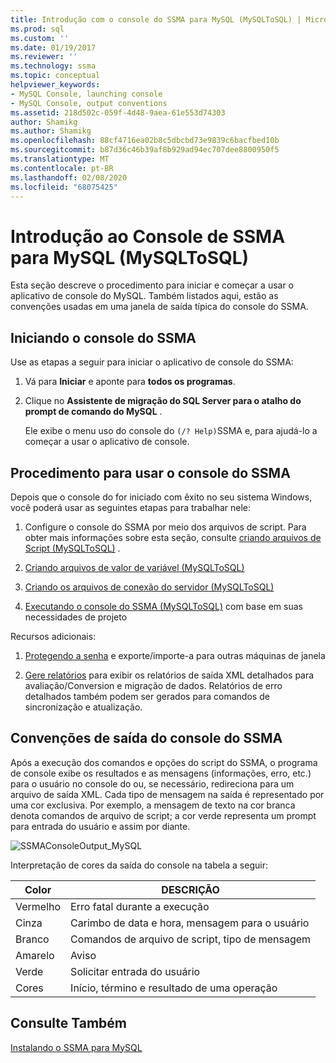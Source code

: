 ```yaml
---
title: Introdução com o console do SSMA para MySQL (MySQLToSQL) | Microsoft Docs
ms.prod: sql
ms.custom: ''
ms.date: 01/19/2017
ms.reviewer: ''
ms.technology: ssma
ms.topic: conceptual
helpviewer_keywords:
- MySQL Console, launching console
- MySQL Console, output conventions
ms.assetid: 218d502c-059f-4d48-9aea-61e553d74303
author: Shamikg
ms.author: Shamikg
ms.openlocfilehash: 88cf4716ea02b8c5dbcbd73e9839c6bacfbed10b
ms.sourcegitcommit: b87d36c46b39af8b929ad94ec707dee8800950f5
ms.translationtype: MT
ms.contentlocale: pt-BR
ms.lasthandoff: 02/08/2020
ms.locfileid: "68075425"
---
```

# <a name="getting-started-with-ssma-for-mysql-console-mysqltosql"></a>Introdução ao Console de SSMA para MySQL (MySQLToSQL)
Esta seção descreve o procedimento para iniciar e começar a usar o aplicativo de console do MySQL. Também listados aqui, estão as convenções usadas em uma janela de saída típica do console do SSMA.  
  
## <a name="launching-ssma-console"></a>Iniciando o console do SSMA  
Use as etapas a seguir para iniciar o aplicativo de console do SSMA:  
  
1.  Vá para **Iniciar** e aponte para **todos os programas**.  
  
2.  Clique no **Assistente de migração do SQL Server para o atalho do prompt de comando do MySQL** .  
  
    Ele exibe o menu uso do console do `(/? Help)`SSMA e, para ajudá-lo a começar a usar o aplicativo de console.  
  
## <a name="procedure-for-using-the-ssma-console"></a>Procedimento para usar o console do SSMA  
Depois que o console do for iniciado com êxito no seu sistema Windows, você poderá usar as seguintes etapas para trabalhar nele:  
  
1.  Configure o console do SSMA por meio dos arquivos de script. Para obter mais informações sobre esta seção, consulte [criando arquivos de Script &#40;MySQLToSQL&#41;](../../ssma/mysql/creating-script-files-mysqltosql.md) .  
  
2.  [Criando arquivos de valor de variável &#40;MySQLToSQL&#41;](../../ssma/mysql/creating-variable-value-files-mysqltosql.md)  
  
3.  [Criando os arquivos de conexão do servidor &#40;MySQLToSQL&#41;](../../ssma/mysql/creating-the-server-connection-files-mysqltosql.md)  
  
4.  [Executando o console do SSMA &#40;MySQLToSQL&#41;](../../ssma/mysql/executing-the-ssma-console-mysqltosql.md) com base em suas necessidades de projeto  
  
Recursos adicionais:  
  
1.  [Protegendo a senha](managing-passwords-mysqltosql.md) e exporte/importe-a para outras máquinas de janela  
  
2.  [Gere relatórios](generating-reports-mysqltosql.md) para exibir os relatórios de saída XML detalhados para avaliação/Conversion e migração de dados. Relatórios de erro detalhados também podem ser gerados para comandos de sincronização e atualização.  
  
## <a name="ssma-console-output-conventions"></a>Convenções de saída do console do SSMA  
Após a execução dos comandos e opções do script do SSMA, o programa de console exibe os resultados e as mensagens (informações, erro, etc.) para o usuário no console do ou, se necessário, redireciona para um arquivo de saída XML. Cada tipo de mensagem na saída é representado por uma cor exclusiva. Por exemplo, a mensagem de texto na cor branca denota comandos de arquivo de script; a cor verde representa um prompt para entrada do usuário e assim por diante.  
  
![SSMAConsoleOutput_MySQL](../../ssma/mysql/media/ssmaconsoleoutput_mysql.jpg "SSMAConsoleOutput_MySQL")  
  
Interpretação de cores da saída do console na tabela a seguir:  
  
|Color|DESCRIÇÃO|  
|---------|---------------|  
|Vermelho|Erro fatal durante a execução|  
|Cinza|Carimbo de data e hora, mensagem para o usuário|  
|Branco|Comandos de arquivo de script, tipo de mensagem|  
|Amarelo|Aviso|  
|Verde|Solicitar entrada do usuário|  
|Cores|Início, término e resultado de uma operação|  
  
## <a name="see-also"></a>Consulte Também  
[Instalando o SSMA para MySQL](installing-ssma-for-mysql-mysqltosql.md)  
  
